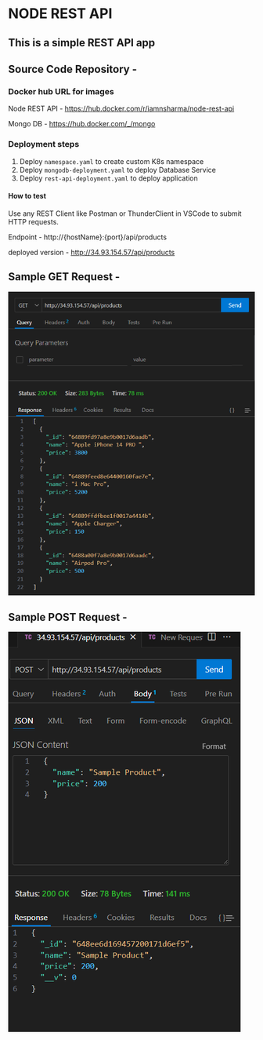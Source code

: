 # NODE REST API

## This is a simple REST API app

## Source Code Repository - 

### Docker hub URL for images

Node REST API - https://hub.docker.com/r/iamnsharma/node-rest-api

Mongo DB - https://hub.docker.com/_/mongo

### Deployment steps

1. Deploy `namespace.yaml` to create custom K8s namespace
2. Deploy `mongodb-deployment.yaml` to deploy Database Service
3. Deploy `rest-api-deployment.yaml` to deploy application

#### How to test

Use any REST Client like Postman or ThunderClient in VSCode to submit HTTP requests.

Endpoint - http://{hostName}:{port}/api/products

deployed version - http://34.93.154.57/api/products 

## Sample GET Request - 
![Alt text](image.png)

## Sample POST Request - 

![Alt text](image-1.png)
